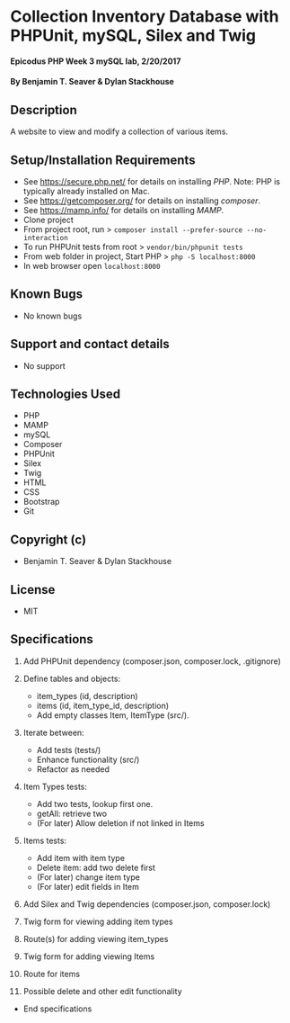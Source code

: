# Collection Inventory Database with PHPUnit, mySQL, Silex and Twig

#### Epicodus PHP Week 3 mySQL lab, 2/20/2017

#### By Benjamin T. Seaver & Dylan Stackhouse

## Description

A website to view and modify a collection of various items.

## Setup/Installation Requirements
* See https://secure.php.net/ for details on installing _PHP_.  Note: PHP is typically already installed on Mac.
* See https://getcomposer.org/ for details on installing _composer_.
* See https://mamp.info/ for details on installing _MAMP_.
* Clone project
* From project root, run > `composer install --prefer-source --no-interaction`
* To run PHPUnit tests from root > `vendor/bin/phpunit tests`
* From web folder in project, Start PHP > `php -S localhost:8000`
* In web browser open `localhost:8000`

## Known Bugs
* No known bugs

## Support and contact details
* No support

## Technologies Used
* PHP
* MAMP
* mySQL
* Composer
* PHPUnit
* Silex
* Twig
* HTML
* CSS
* Bootstrap
* Git

## Copyright (c)
* Benjamin T. Seaver & Dylan Stackhouse

## License
* MIT

## Specifications
1. Add PHPUnit dependency (composer.json, composer.lock, .gitignore)

2. Define tables and objects:
    * item_types (id, description)
    * items (id, item_type_id, description)
    * Add empty classes Item, ItemType (src/).

3. Iterate between:
    * Add tests (tests/)
    * Enhance functionality (src/)
    * Refactor as needed

4. Item Types tests:
    * Add two tests, lookup first one.
    * getAll: retrieve two
    * (For later) Allow deletion if not linked in Items

5. Items tests:
    * Add item with item type
    * Delete item: add two delete first
    * (For later) change item type
    * (For later) edit fields in Item

6. Add Silex and Twig dependencies (composer.json, composer.lock)

7. Twig form for viewing adding item types

8. Route(s) for adding viewing item_types

9. Twig form for adding viewing Items

10. Route for items

11. Possible delete and other edit functionality


* End specifications
